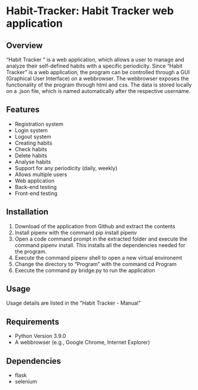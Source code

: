 # Habit-Tracker: Habit Tracker web application

## Overview
“Habit Tracker “ is a web application, which allows a user to manage and analyze their self-defined habits with a specific periodicity. Since “Habit Tracker” is a web application, the program can be controlled through a GUI (Graphical User Interface) on a webbrowser. The webbrowser exposes the functionality of the program through html and css. The data is stored locally on a .json file, which is named automatically after the respective username.

## Features
- Registration system
- Login system
- Logout system
- Creating habits
- Check habits
- Delete habits
- Analyse habits
- Support for any periodicity (daily, weekly)
- Allows multiple users
- Web application
- Back-end testing
- Front-end testing

## Installation
1.	Download of the application from Github and extract the contents
2.	Install pipenv with the command pip install pipenv
3.	Open a code command prompt in the extracted folder and execute the command pipenv install. This installs all the dependencies needed for the program.
4.	Execute the command pipenv shell to open a new virtual environemt
5.	Change the directory to “Program” with the command cd Program
6.	Execute the command py bridge.py to run the application

## Usage
Usage details are listed in the "Habit Tracker - Manual"

## Requirements
- Python Version 3.9.0
- A webbrowser (e.g., Google Chrome, Internet Explorer)

## Dependencies
- flask
- selenium

